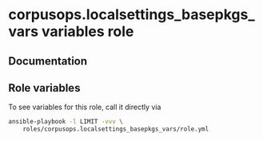 # corpusops.localsettings_basepkgs_vars variables role
## Documentation

## Role variables
To see variables for this role, call it directly via
```bash
ansible-playbook -l LIMIT -vvv \
    roles/corpusops.localsettings_basepkgs_vars/role.yml
```
